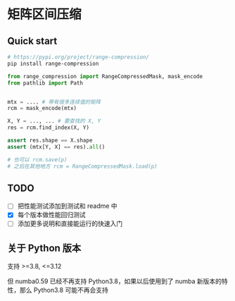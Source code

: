 # 矩阵区间压缩

## Quick start

```bash
# https://pypi.org/project/range-compression/
pip install range-compression
```

```python
from range_compression import RangeCompressedMask, mask_encode
from pathlib import Path


mtx = .... # 带有很多连续值的矩阵
rcm = mask_encode(mtx)

X, Y = ..., ... # 要查找的 X, Y
res = rcm.find_index(X, Y)

assert res.shape == X.shape
assert (mtx[Y, X] == res).all()

# 也可以 rcm.save(p)
# 之后在其他地方 rcm = RangeCompressedMask.load(p)
```


## TODO

- [ ] 把性能测试添加到测试和 readme 中  
- [x] 每个版本做性能回归测试  
- [ ] 添加更多说明和直接能运行的快速入门  

## 关于 Python 版本

支持 >=3.8, <=3.12

但 numba0.59 已经不再支持 Python3.8，如果以后使用到了 numba 新版本的特性，那么 Python3.8 可能不再会支持

